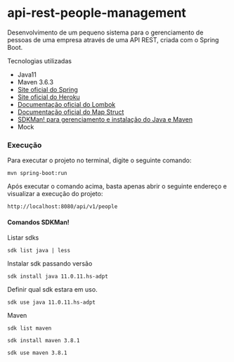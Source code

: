 # api-rest-people-management
Desenvolvimento de um pequeno sistema para o gerenciamento de pessoas de uma empresa através de uma API REST, criada com o Spring Boot.

Tecnologias utilizadas

* Java11
* Maven 3.6.3
* [Site oficial do Spring](https://spring.io/)
* [Site oficial do Heroku](https://www.heroku.com/)
* [Documentação oficial do Lombok](https://projectlombok.org/)
* [Documentação oficial do Map Struct](https://mapstruct.org/)
* [SDKMan! para gerenciamento e instalação do Java e Maven](https://sdkman.io/)
* Mock

### Execução

Para executar o projeto no terminal, digite o seguinte comando:

```shell script
mvn spring-boot:run 
```

Após executar o comando acima, basta apenas abrir o seguinte endereço e visualizar a execução do projeto:

```
http://localhost:8080/api/v1/people
```

#### Comandos SDKMan!

Listar sdks
```
sdk list java | less
```
Instalar sdk passando versão
```
sdk install java 11.0.11.hs-adpt
```

Definir qual sdk estara em uso.
```
sdk use java 11.0.11.hs-adpt
```

Maven
```
sdk list maven
```

```
sdk install maven 3.8.1
```

```
sdk use maven 3.8.1
```


